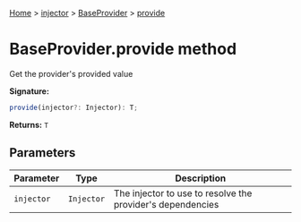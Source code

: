 [Home](./index) &gt; [injector](./injector.md) &gt; [BaseProvider](./injector.baseprovider.md) &gt; [provide](./injector.baseprovider.provide.md)

# BaseProvider.provide method

Get the provider's provided value

**Signature:**
```javascript
provide(injector?: Injector): T;
```
**Returns:** `T`

## Parameters

|  Parameter | Type | Description |
|  --- | --- | --- |
|  `injector` | `Injector` | The injector to use to resolve the provider's dependencies |

